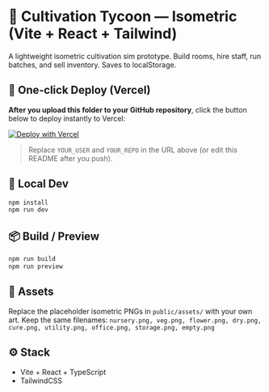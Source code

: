 # 🌿 Cultivation Tycoon — Isometric (Vite + React + Tailwind)

A lightweight isometric cultivation sim prototype. Build rooms, hire staff, run batches, and sell inventory. Saves to localStorage.

## 🚀 One‑click Deploy (Vercel)
**After you upload this folder to your GitHub repository**, click the button below to deploy instantly to Vercel:

[![Deploy with Vercel](https://vercel.com/button)](https://vercel.com/new/clone?repository-url=https://github.com/YOUR_USER/YOUR_REPO&project-name=cultivation-tycoon&repository-name=cultivation-tycoon&build-command=npm%20run%20build&output-directory=dist)

> Replace `YOUR_USER` and `YOUR_REPO` in the URL above (or edit this README after you push).

## 🧰 Local Dev
```bash
npm install
npm run dev
```

## 📦 Build / Preview
```bash
npm run build
npm run preview
```

## 🎨 Assets
Replace the placeholder isometric PNGs in `public/assets/` with your own art. Keep the same filenames:
`nursery.png, veg.png, flower.png, dry.png, cure.png, utility.png, office.png, storage.png, empty.png`

## ⚙️ Stack
- Vite + React + TypeScript
- TailwindCSS
